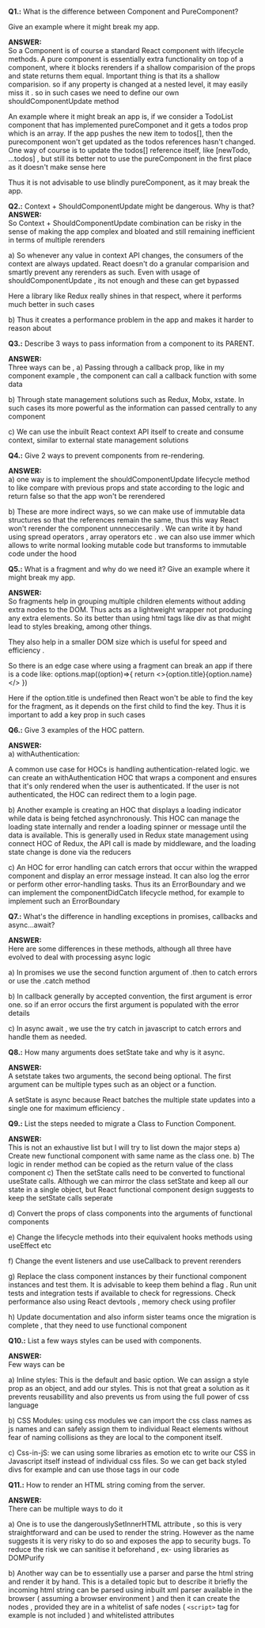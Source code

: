 **Q1.:** What is the difference between Component and PureComponent?

Give an example where it might break my app.

**ANSWER:**<br>
So a Component is of course a standard React component with lifecycle methods. A pure component is essentially extra functionality on top of a component, where it blocks rerenders if a shallow comparision of the props and state returns them equal. Important thing is that its a shallow comparision. so if any property is changed at a nested level, it may easily miss it . so in such cases we need to define our own shouldComponentUpdate method

An example where it might break an app is, if we consider a TodoList component that has implemented pureComponet and it gets a todos prop which is an array. If the app pushes the new item to todos[], then the purecomponent won't get updated as the todos references hasn't changed.
One way of course is to update the todos[] reference itself, like [newTodo, ...todos] , but still its better not to use the pureComponent in the first place as it doesn't make sense here

Thus it is not advisable to use blindly pureComponent, as it may break the app.

**Q2.:** Context + ShouldComponentUpdate might be dangerous. Why is
that?
**ANSWER:**<br>
So Context + ShouldComponentUpdate combination can be risky in the sense of making the app complex and bloated and still remaining inefficient in terms of multiple rerenders

a) So whenever any value in context API changes, the consumers of the context are always updated. React doesn't do a granular comparision and smartly prevent any rerenders as such. Even with usage of shouldComponentUpdate , its not enough and these can get bypassed

Here a library like Redux really shines in that respect, where it performs much better in such cases

b) Thus it creates a performance problem in the app and makes it harder to reason about


**Q3.:** Describe 3 ways to pass information from a component to its
PARENT.

**ANSWER:**<br>
Three ways can be ,
a) Passing through a callback prop, like in my component example , the component can call a callback function with some data

b) Through state management solutions such as Redux, Mobx, xstate. In such cases its more powerful as the information can passed centrally to any component

c) We can use the inbuilt React context API itself to create and consume context, similar to external state management solutions

**Q4.:** Give 2 ways to prevent components from re-rendering.

**ANSWER:**<br>
a) one way is to implement the shouldComponentUpdate lifecycle method to like compare with previous props and state according to the logic and return false so that the app won't be rerendered

b) These are more indirect ways, so we can make use of immutable data structures so that the references remain the same, thus this way React won't rerender the component unnneccesarily . We can write it by hand using spread operators , array operators etc . we can also use immer which allows to write normal looking mutable code but transforms to immutable code under the hood

**Q5.:** What is a fragment and why do we need it? Give an example where it
might break my app.

**ANSWER:**<br>
So fragments help in grouping multiple children elements without adding extra nodes to the DOM. Thus acts as a lightweight wrapper not producing any extra elements. So its better than using html tags like div as that might lead to styles breaking, among other things. 

They also help in a smaller DOM size which is useful for speed and efficiency .

So there is an edge case where using a fragment can break an app
if there is a code like:
options.map((option)=>{
  return <><span>{option.title}</span><span>{option.name}</span></>
})

Here if the option.title is undefined then React won't be able to find the key for the fragment, as it depends on the first child to find the key. Thus it is important to add a key prop in such cases



**Q6.:** Give 3 examples of the HOC pattern.

**ANSWER:**<br>
a) withAuthentication:

A common use case for HOCs is handling authentication-related logic. we can create an withAuthentication HOC that wraps a component and ensures that it's only rendered when the user is authenticated. If the user is not authenticated, the HOC can redirect them to a login page.

b) Another example is creating an HOC that displays a loading indicator while data is being fetched asynchronously. This HOC can manage the loading state internally and render a loading spinner or message until the data is available. This is generally used in Redux state management using connect HOC of Redux, the API call is made by middleware, and the loading state change is done via the reducers

c) An HOC for error handling can catch errors that occur within the wrapped component and display an error message instead. It can also log the error or perform other error-handling tasks. Thus its an ErrorBoundary and we can implement the componentDidCatch lifecycle method, for example to implement such an ErrorBoundary 


**Q7.:** What's the difference in handling exceptions in promises,
callbacks and async…await?

**ANSWER:**<br>
Here are some differences in these methods, although all three have evolved to deal with processing async logic 

a) In promises we use the second function argument of .then to catch errors or use the .catch method 

b) In callback generally by accepted convention, the first argument is error one. so if an error occurs the first argument is populated with the error details

c) In async await , we use the try catch in javascript to catch errors and handle them as needed. 


**Q8.:** How many arguments does setState take and why is it async.

**ANSWER:**<br>
A setstate takes two arguments, the second being optional. The first argument can be multiple types such as an object or a function.

A setState is async because React batches the multiple state updates into a single one for maximum efficiency . 

**Q9.:** List the steps needed to migrate a Class to Function
Component.

**ANSWER:**<br>
This is not an exhaustive list but I will try to list down the major steps
a) Create new functional component with same name as the class one.
b) The logic in render method can be copied as the return value of the class component
c) Then the setState calls need to be converted to functional useState calls. Although we can mirror the class setState and keep all our state in a single object, but React functional component design suggests to keep the setState calls seperate

d) Convert the props of class components into the arguments of functional components

e) Change the lifecycle methods into their equivalent hooks methods using useEffect etc

f) Change the event listeners and use useCallback to prevent rerenders

g) Replace the class component instances by their functional component instances and test them. It is advisable to keep them behind a flag . Run unit tests and integration tests if available to check for regressions. Check performance also using React devtools , memory check using profiler

h) Update documentation and also inform sister teams once the migration is complete , that they need to use functional component


**Q10.:** List a few ways styles can be used with components.

**ANSWER:**<br>
Few ways can be 

a) Inline styles: This is the default and basic option. We can assign a style prop as an object, and add our styles. This is not that great a solution as it prevents reusabillity and also prevents us from using the full power of css language

b) CSS Modules: using css modules we can import the css class names as js names and can safely assign them to individual React elements without fear of naming collisions as they are local to the component itself.

c) Css-in-jS: we can using some libraries as emotion etc to write our CSS in Javascript itself instead of individual css files. So we can get back styled divs for example and can use those tags in our code



**Q11.:** How to render an HTML string coming from the server.

**ANSWER:**<br>
There can be multiple ways to do it 

a) One is to use the dangerouslySetInnerHTML attribute , so this is very straightforward and can be used to render the string. However as the name suggests it is very risky to do so and exposes the app to security bugs. To reduce the risk we can sanitise it beforehand , ex- using libraries as DOMPurify

b) Another way can be to essentially use a parser and parse the html string and render it by hand. This is a detailed topic but to describe it briefly the incoming html string can be parsed using inbuilt xml parser available in the browser ( assuming a browser environment ) and then it can create the nodes , provided they are in a whitelist of safe nodes ( `<script>` tag for example is not included ) and whitelisted attributes
